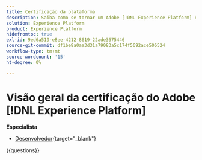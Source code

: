 ```yaml
---
title: Certificação da plataforma
description: Saiba como se tornar um Adobe [!DNL Experience Platform] Expert certificado.
solution: Experience Platform
product: Experience Platform
hidefromtoc: true
exl-id: 9ed6a519-e8ee-4212-8619-22ade3675446
source-git-commit: df1be8a0aa3d31a79083a5c174f5692ace506524
workflow-type: tm+mt
source-wordcount: '15'
ht-degree: 0%

---
```


# Visão geral da certificação do Adobe [!DNL Experience Platform]

**Especialista**

* [Desenvolvedor](/help/certifications/aep/aep-e-foundations.md){target="_blank"} <!--AD0-E601-->

{{questions}}

